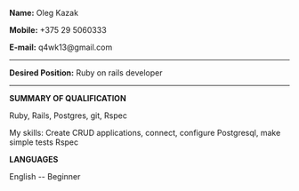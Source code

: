 **Name:**                 Oleg Kazak

**Mobile:**               +375 29 5060333

**E-mail:**               q4wk13\@gmail.com

---------------------
**Desired Position:**     Ruby on rails developer

-----------------------  
**SUMMARY OF QUALIFICATION**

 Ruby, Rails, Postgres, git, Rspec
 
 My skills: Create CRUD applications, connect, configure Postgresql, make simple tests Rspec
 
 
**LANGUAGES**

 English -- Beginner
